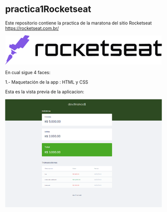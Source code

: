 # practica1Rocketseat
Este repositorio contiene la practica de la maratona del sitio Rocketseat https://rocketseat.com.br/

<img src="https://raw.githubusercontent.com/Rocketseat/awesome/master/assets/logo_rocketseat.png">

En cual sigue 4 faces:

1.- Maquetación de la app : HTML y CSS 

Esta es la vista previa de la aplicacion:

<img src="https://github.com/Eduardishion/practica1Rocketseat/blob/main/preview.png">




